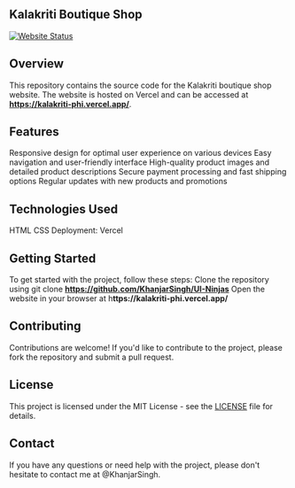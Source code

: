 ## Kalakriti Boutique Shop
[![Website Status](https://img.shields.io/website?url=https%3A%2F%2Fkalakriti-phi.vercel.app%2F)](https://kalakriti-phi.vercel.app/)


## Overview
This repository contains the source code for the Kalakriti boutique shop website. The website is hosted on Vercel and can be accessed at **https://kalakriti-phi.vercel.app/**.

## Features
Responsive design for optimal user experience on various devices
Easy navigation and user-friendly interface
High-quality product images and detailed product descriptions
Secure payment processing and fast shipping options
Regular updates with new products and promotions


## Technologies Used
HTML
CSS
Deployment: Vercel


## Getting Started
To get started with the project, follow these steps:
Clone the repository using git clone **https://github.com/KhanjarSingh/UI-Ninjas**
Open the website in your browser at h**ttps://kalakriti-phi.vercel.app/**


## Contributing
Contributions are welcome! If you'd like to contribute to the project, please fork the repository and submit a pull request.

## License

This project is licensed under the MIT License - see the [LICENSE](LICENSE) file for details.


## Contact
If you have any questions or need help with the project, please don't hesitate to contact me at @KhanjarSingh.
